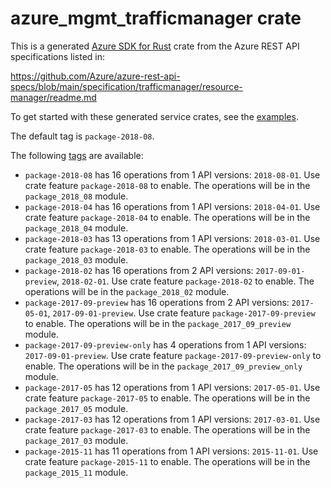 # azure_mgmt_trafficmanager crate

This is a generated [Azure SDK for Rust](https://github.com/Azure/azure-sdk-for-rust) crate from the Azure REST API specifications listed in:

https://github.com/Azure/azure-rest-api-specs/blob/main/specification/trafficmanager/resource-manager/readme.md

To get started with these generated service crates, see the [examples](https://github.com/Azure/azure-sdk-for-rust/blob/main/services/README.md#examples).

The default tag is `package-2018-08`.

The following [tags](https://github.com/Azure/azure-sdk-for-rust/blob/main/services/tags.md) are available:

- `package-2018-08` has 16 operations from 1 API versions: `2018-08-01`. Use crate feature `package-2018-08` to enable. The operations will be in the `package_2018_08` module.
- `package-2018-04` has 16 operations from 1 API versions: `2018-04-01`. Use crate feature `package-2018-04` to enable. The operations will be in the `package_2018_04` module.
- `package-2018-03` has 13 operations from 1 API versions: `2018-03-01`. Use crate feature `package-2018-03` to enable. The operations will be in the `package_2018_03` module.
- `package-2018-02` has 16 operations from 2 API versions: `2017-09-01-preview`, `2018-02-01`. Use crate feature `package-2018-02` to enable. The operations will be in the `package_2018_02` module.
- `package-2017-09-preview` has 16 operations from 2 API versions: `2017-05-01`, `2017-09-01-preview`. Use crate feature `package-2017-09-preview` to enable. The operations will be in the `package_2017_09_preview` module.
- `package-2017-09-preview-only` has 4 operations from 1 API versions: `2017-09-01-preview`. Use crate feature `package-2017-09-preview-only` to enable. The operations will be in the `package_2017_09_preview_only` module.
- `package-2017-05` has 12 operations from 1 API versions: `2017-05-01`. Use crate feature `package-2017-05` to enable. The operations will be in the `package_2017_05` module.
- `package-2017-03` has 12 operations from 1 API versions: `2017-03-01`. Use crate feature `package-2017-03` to enable. The operations will be in the `package_2017_03` module.
- `package-2015-11` has 11 operations from 1 API versions: `2015-11-01`. Use crate feature `package-2015-11` to enable. The operations will be in the `package_2015_11` module.